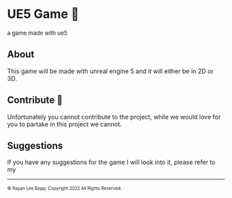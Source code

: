 # UE5 Game 👾
<font size="2px">a game made with ue5</font>

## About 
This game will be made with unreal engine 5 and it will either be in 2D or 3D.

## Contribute 🤝
Unfortunately you cannot contribute to the project, while we would love for you to partake in this project we cannot.

## Suggestions
If you have any suggestions for the game I will look into it, please refer to my

---
<font size="1px">&copy; Rayan Lee Bopp; Copyright 2022 All Rights Reserved.</font>